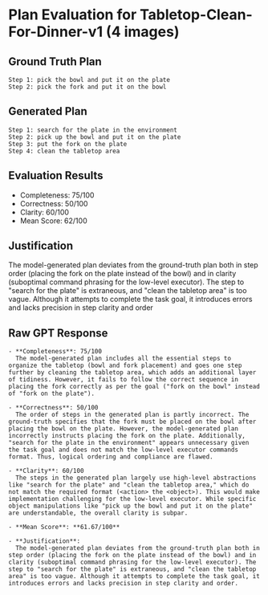 # Plan Evaluation for Tabletop-Clean-For-Dinner-v1 (4 images)

## Ground Truth Plan
```
Step 1: pick the bowl and put it on the plate
Step 2: pick the fork and put it on the bowl
```

## Generated Plan
```
Step 1: search for the plate in the environment
Step 2: pick up the bowl and put it on the plate
Step 3: put the fork on the plate
Step 4: clean the tabletop area
```

## Evaluation Results
- Completeness: 75/100
- Correctness: 50/100
- Clarity: 60/100
- Mean Score: 62/100

## Justification
The model-generated plan deviates from the ground-truth plan both in step order (placing the fork on the plate instead of the bowl) and in clarity (suboptimal command phrasing for the low-level executor). The step to "search for the plate" is extraneous, and "clean the tabletop area" is too vague. Although it attempts to complete the task goal, it introduces errors and lacks precision in step clarity and order

## Raw GPT Response
```
- **Completeness**: 75/100  
  The model-generated plan includes all the essential steps to organize the tabletop (bowl and fork placement) and goes one step further by cleaning the tabletop area, which adds an additional layer of tidiness. However, it fails to follow the correct sequence in placing the fork correctly as per the goal ("fork on the bowl" instead of "fork on the plate").  

- **Correctness**: 50/100  
  The order of steps in the generated plan is partly incorrect. The ground-truth specifies that the fork must be placed on the bowl after placing the bowl on the plate. However, the model-generated plan incorrectly instructs placing the fork on the plate. Additionally, "search for the plate in the environment" appears unnecessary given the task goal and does not match the low-level executor commands format. Thus, logical ordering and compliance are flawed.  

- **Clarity**: 60/100  
  The steps in the generated plan largely use high-level abstractions like "search for the plate" and "clean the tabletop area," which do not match the required format (<action> the <object>). This would make implementation challenging for the low-level executor. While specific object manipulations like "pick up the bowl and put it on the plate" are understandable, the overall clarity is subpar.  

- **Mean Score**: **61.67/100**  

- **Justification**:  
  The model-generated plan deviates from the ground-truth plan both in step order (placing the fork on the plate instead of the bowl) and in clarity (suboptimal command phrasing for the low-level executor). The step to "search for the plate" is extraneous, and "clean the tabletop area" is too vague. Although it attempts to complete the task goal, it introduces errors and lacks precision in step clarity and order.
```
